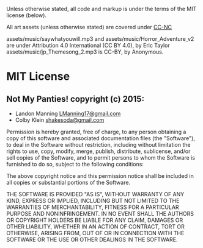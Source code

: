 Unless otherwise stated, all code and markup is under the terms of the MIT license (below).

All art assets (unless otherwise stated) are covered under [CC-NC](https://creativecommons.org/licenses/by-nc/3.0/us/)

assets/music/saywhatyouwill.mp3 and assets/music/Horror_Adventure_v2 are under Attribution 4.0 International (CC BY 4.0), by Eric Taylor
assets/music/jp_Themesong_2.mp3 is CC-BY, by Anonymous.

# MIT License

## Not My Panties! copyright (c) 2015:

* Landon Manning <LManning17@gmail.com>
* Colby Klein <shakesoda@gmail.com>

Permission is hereby granted, free of charge, to any person obtaining a copy
of this software and associated documentation files (the "Software"), to deal
in the Software without restriction, including without limitation the rights
to use, copy, modify, merge, publish, distribute, sublicense, and/or sell
copies of the Software, and to permit persons to whom the Software is
furnished to do so, subject to the following conditions:

The above copyright notice and this permission notice shall be included in all
copies or substantial portions of the Software.

THE SOFTWARE IS PROVIDED "AS IS", WITHOUT WARRANTY OF ANY KIND, EXPRESS OR
IMPLIED, INCLUDING BUT NOT LIMITED TO THE WARRANTIES OF MERCHANTABILITY,
FITNESS FOR A PARTICULAR PURPOSE AND NONINFRINGEMENT. IN NO EVENT SHALL THE
AUTHORS OR COPYRIGHT HOLDERS BE LIABLE FOR ANY CLAIM, DAMAGES OR OTHER
LIABILITY, WHETHER IN AN ACTION OF CONTRACT, TORT OR OTHERWISE, ARISING FROM,
OUT OF OR IN CONNECTION WITH THE SOFTWARE OR THE USE OR OTHER DEALINGS IN THE
SOFTWARE.
